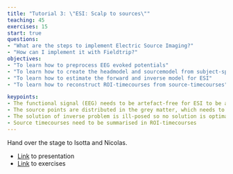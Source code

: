 ```yaml
---
title: "Tutorial 3: \"ESI: Scalp to sources\""
teaching: 45
exercises: 15
start: true
questions:
- "What are the steps to implement Electric Source Imaging?"
- "How can I implement it with Fieldtrip?"
objectives:
- "To learn how to preprocess EEG evoked potentials"
- "To learn how to create the headmodel and sourcemodel from subject-specific MRI"
- "To learn how to estimate the forward and inverse model for ESI"
- "To learn how to reconstruct ROI-timecourses from source-timecourses"

keypoints:
- The functional signal (EEG) needs to be artefact-free for ESI to be accurate
- The source points are distributed in the grey matter, which needs to be coregistered with the MRI used to calculate the headmodel
- The solution of inverse problem is ill-posed so no solution is optimal
- Source timecourses need to be summarised in ROI-timecourses
---
```


Hand over the stage to Isotta and Nicolas.

- [Link](../presentations/tutorial03/tutorial3_slides.pdf) to presentation
- [Link](../presentations/tutorial03/Tutorial3_script.html) to exercises

